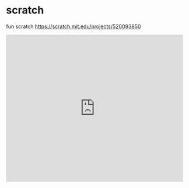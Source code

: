 # scratch
fun scratch https://scratch.mit.edu/projects/520093850
 <iframe src="https://scratch.mit.edu/projects/520093850/embed" allowtransparency="true" width="485" height="402" frameborder="0" scrolling="no" allowfullscreen=""

